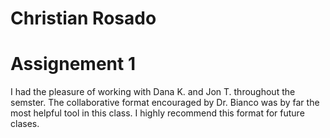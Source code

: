 # Christian Rosado


# Assignement 1 
I had the pleasure of working with Dana K. and Jon T. throughout the semster. The collaborative format encouraged by Dr. Bianco was by far the most helpful tool in this class. I highly recommend this format for future clases. 
